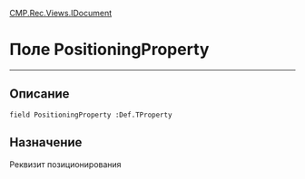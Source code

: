 ﻿---
Link: CMP.Rec.Views.IDocument.@PositioningProperty
---

<!---  Навигация
[Имя проекта](#) :
-->
[CMP.Rec.Views.IDocument](Default)

# Поле PositioningProperty
---

## Описание

    field PositioningProperty :Def.TProperty

<!--
## Аргументы{#Args}

### Аргумент1

Описание аргумента 1
-->

## Назначение

Реквизит позиционирования

<!--
## Пример

    PositioningProperty...
-->

